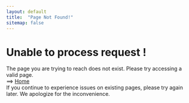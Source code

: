 ```yaml
---
layout: default
title:  "Page Not Found!"
sitemap: false
---
```


<div class="notfound">
  <h1 class="notfound-error">Unable to process request !</h1>
  <div class="notfound-line"></div>
  <p class="notfound-message">
    The page you are trying to reach does not exist. Please try accessing a valid page.<br>==> <a href="{{ site.baseurl }}">Home</a><br>If you continue to experience issues on existing pages, please try again later. We apologize for the inconvenience.
  </p>
</div>
